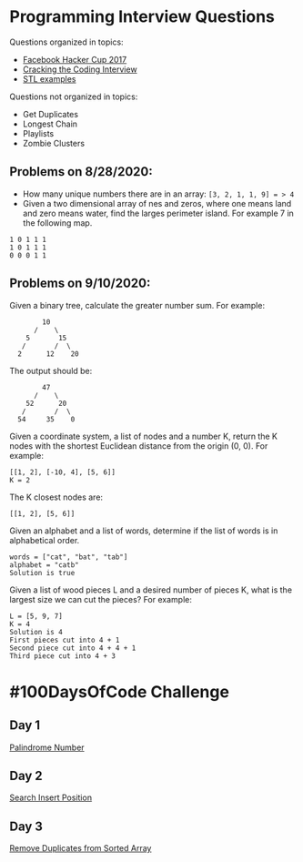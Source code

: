 # Programming Interview Questions

Questions organized in topics:

* [Facebook Hacker Cup 2017](./HackerCup2017)
* [Cracking the Coding Interview](./CrackingTheCodingInterview)
* [STL examples](./stl)

Questions not organized in topics:

* Get Duplicates
* Longest Chain
* Playlists
* Zombie Clusters

## Problems on 8/28/2020:

* How many unique numbers there are in an array: `[3, 2, 1, 1, 9] = > 4`
* Given a two dimensional array of nes and zeros, where one means land and zero means water, find the larges perimeter island. For example 7 in the following map.

```
1 0 1 1 1
1 0 1 1 1
0 0 0 1 1
```

## Problems on 9/10/2020:

Given a binary tree, calculate the greater number sum. For example:

```
        10
      /    \
    5       15
   /       /  \
  2      12    20
```

The output should be:

```
        47
      /    \
    52      20
   /       /  \
  54     35    0
```

Given a coordinate system, a list of nodes and a number K, return the K nodes with the shortest Euclidean distance from the origin (0, 0). For example:

```
[[1, 2], [-10, 4], [5, 6]]
K = 2
```

The K closest nodes are:

```
[[1, 2], [5, 6]]
```

Given an alphabet and a list of words, determine if the list of words is in alphabetical order.

```
words = ["cat", "bat", "tab"]
alphabet = "catb"
Solution is true
```

Given a list of wood pieces L and a desired number of pieces K, what is the largest size we can cut the pieces? For example:

```
L = [5, 9, 7]
K = 4
Solution is 4
First pieces cut into 4 + 1
Second piece cut into 4 + 4 + 1
Third piece cut into 4 + 3
```

# #100DaysOfCode Challenge

## Day 1

[Palindrome Number](https://leetcode.com/problems/palindrome-number/)

## Day 2

[Search Insert Position](https://leetcode.com/problems/search-insert-position/)

## Day 3

[Remove Duplicates from Sorted Array](https://leetcode.com/problems/remove-duplicates-from-sorted-array/)
